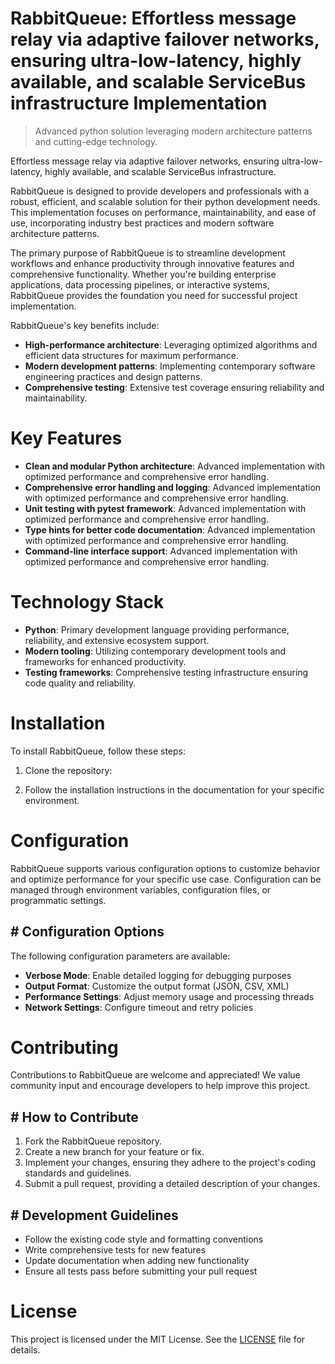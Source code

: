 <!-- fallback_RabbitQueue_20251015195748_29792 -->

# RabbitQueue: Effortless message relay via adaptive failover networks, ensuring ultra-low-latency, highly available, and scalable ServiceBus infrastructure Implementation
> Advanced python solution leveraging modern architecture patterns and cutting-edge technology.

Effortless message relay via adaptive failover networks, ensuring ultra-low-latency, highly available, and scalable ServiceBus infrastructure.

RabbitQueue is designed to provide developers and professionals with a robust, efficient, and scalable solution for their python development needs. This implementation focuses on performance, maintainability, and ease of use, incorporating industry best practices and modern software architecture patterns.

The primary purpose of RabbitQueue is to streamline development workflows and enhance productivity through innovative features and comprehensive functionality. Whether you're building enterprise applications, data processing pipelines, or interactive systems, RabbitQueue provides the foundation you need for successful project implementation.

RabbitQueue's key benefits include:

* **High-performance architecture**: Leveraging optimized algorithms and efficient data structures for maximum performance.
* **Modern development patterns**: Implementing contemporary software engineering practices and design patterns.
* **Comprehensive testing**: Extensive test coverage ensuring reliability and maintainability.

# Key Features

* **Clean and modular Python architecture**: Advanced implementation with optimized performance and comprehensive error handling.
* **Comprehensive error handling and logging**: Advanced implementation with optimized performance and comprehensive error handling.
* **Unit testing with pytest framework**: Advanced implementation with optimized performance and comprehensive error handling.
* **Type hints for better code documentation**: Advanced implementation with optimized performance and comprehensive error handling.
* **Command-line interface support**: Advanced implementation with optimized performance and comprehensive error handling.

# Technology Stack

* **Python**: Primary development language providing performance, reliability, and extensive ecosystem support.
* **Modern tooling**: Utilizing contemporary development tools and frameworks for enhanced productivity.
* **Testing frameworks**: Comprehensive testing infrastructure ensuring code quality and reliability.

# Installation

To install RabbitQueue, follow these steps:

1. Clone the repository:


2. Follow the installation instructions in the documentation for your specific environment.

# Configuration

RabbitQueue supports various configuration options to customize behavior and optimize performance for your specific use case. Configuration can be managed through environment variables, configuration files, or programmatic settings.

## # Configuration Options

The following configuration parameters are available:

* **Verbose Mode**: Enable detailed logging for debugging purposes
* **Output Format**: Customize the output format (JSON, CSV, XML)
* **Performance Settings**: Adjust memory usage and processing threads
* **Network Settings**: Configure timeout and retry policies

# Contributing

Contributions to RabbitQueue are welcome and appreciated! We value community input and encourage developers to help improve this project.

## # How to Contribute

1. Fork the RabbitQueue repository.
2. Create a new branch for your feature or fix.
3. Implement your changes, ensuring they adhere to the project's coding standards and guidelines.
4. Submit a pull request, providing a detailed description of your changes.

## # Development Guidelines

* Follow the existing code style and formatting conventions
* Write comprehensive tests for new features
* Update documentation when adding new functionality
* Ensure all tests pass before submitting your pull request

# License

This project is licensed under the MIT License. See the [LICENSE](https://github.com/lisaantal/RabbitQueue/blob/main/LICENSE) file for details.
